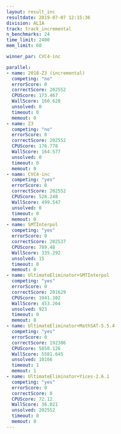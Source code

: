 ```yaml
---
layout: result_inc
resultdate: 2019-07-07 12:15:36
division: ALIA
track: track_incremental
n_benchmarks: 24
time_limit: 2400
mem_limit: 60

winner_par: CVC4-inc

parallel:
- name: 2018-Z3 (incremental)
  competing: "no"
  errorScore: 0
  correctScore: 202552
  CPUScore: 173.467
  WallScore: 160.628
  unsolved: 0
  timeout: 0
  memout: 0
- name: Z3
  competing: "no"
  errorScore: 0
  correctScore: 202552
  CPUScore: 176.778
  WallScore: 164.577
  unsolved: 0
  timeout: 0
  memout: 0
- name: CVC4-inc
  competing: "yes"
  errorScore: 0
  correctScore: 202552
  CPUScore: 528.248
  WallScore: 499.547
  unsolved: 0
  timeout: 0
  memout: 0
- name: SMTInterpol
  competing: "yes"
  errorScore: 0
  correctScore: 202537
  CPUScore: 789.48
  WallScore: 335.292
  unsolved: 15
  timeout: 0
  memout: 0
- name: UltimateEliminator+SMTInterpol
  competing: "yes"
  errorScore: 0
  correctScore: 201629
  CPUScore: 1041.102
  WallScore: 453.264
  unsolved: 923
  timeout: 0
  memout: 0
- name: UltimateEliminator+MathSAT-5.5.4
  competing: "yes"
  errorScore: 0
  correctScore: 192386
  CPUScore: 5850.126
  WallScore: 5581.645
  unsolved: 10166
  timeout: 1
  memout: 1
- name: UltimateEliminator+Yices-2.6.1
  competing: "yes"
  errorScore: 0
  correctScore: 0
  CPUScore: 72.12
  WallScore: 36.021
  unsolved: 202552
  timeout: 0
  memout: 0
---
```

